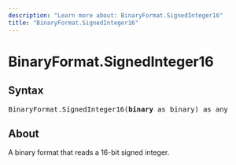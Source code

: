 ```yaml
---
description: "Learn more about: BinaryFormat.SignedInteger16"
title: "BinaryFormat.SignedInteger16"
---
```

# BinaryFormat.SignedInteger16

## Syntax

<pre>
BinaryFormat.SignedInteger16(<b>binary</b> as binary) as any
</pre>

## About

A binary format that reads a 16-bit signed integer.
